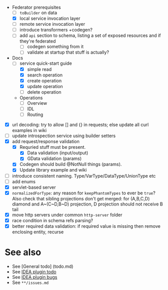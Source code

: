 - Federator prerequisites
  - [ ] `toBuilder` on data
  - [x] local service invocation layer
  - [ ] remote service invocation layer
  - [ ] introduce transformers +codegen?
  - [ ] add `api` section to schema, listing a set of exposed resources and if they're federated
    - [ ] codegen something from it
    - [ ] validate at startup that stuff is actually?

- Docs
  - [ ] service quick-start guide
    - [x] simple read
    - [x] search operation
    - [x] create operation
    - [x] update operation
    - [ ] delete operation
  - Operations
    - [ ] Overview
    - [ ] IDL
    - [ ] Routing
    
- [x] url decoding: try to allow [] and {} in requests; else update all curl examples in wiki
- [ ] update introspection service using builder setters
- [x] add request/response validation
  - [x] Requried stuff must be present. 
    - [x] Data validation (input/output)
    - [x] GData validation (params)
  - [x] Codegen should build @NotNull things (params). 
  - [x] Update library example and wiki
- [ ] introduce consistent naming. Type/VarType/DataType/UnionType etc
- [ ] add enums
- [x] servlet-based server
- [x] `normalizedForType`: any reason for `keepPhantomTypes` to ever be `true`? Also check that sibling projections don't get merged: for (A,B,C,D) diamond and A~(C~D,B~D) projection, D projection should not receive B tail 
- [x] move http servers under common `http-server` folder
- [x] race condition in schema refs parsing?
- [x] better required data validation: if required value is missing then remove enclosing entity, recurse

# See also
- See [General todo] (todo.md)
- See [IDEA plugin todo](idea-plugin/todo.md)
- See [IDEA plugin bugs](idea-plugin/bugs.md)
- See `**/issues.md`
